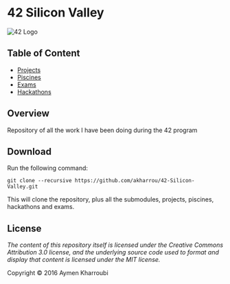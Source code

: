 # 42 Silicon Valley

![42 Logo]()

## Table of Content

* [Projects](Projects/)
* [Piscines](Piscines/)
* [Exams](Exams/)
* [Hackathons](Hackathons/)


## Overview

Repository of all the work I have been doing during the 42 program

## Download

Run the following command:

`git clone --recursive https://github.com/akharrou/42-Silicon-Valley.git`

This will clone the repository, plus all the submodules,
projects, piscines, hackathons and exams.

## License

*The content of this repository itself is licensed under the Creative Commons
Attribution 3.0 license, and the underlying source code used to format and
display that content is licensed under the MIT license.*

Copyright © 2016 Aymen Kharroubi
